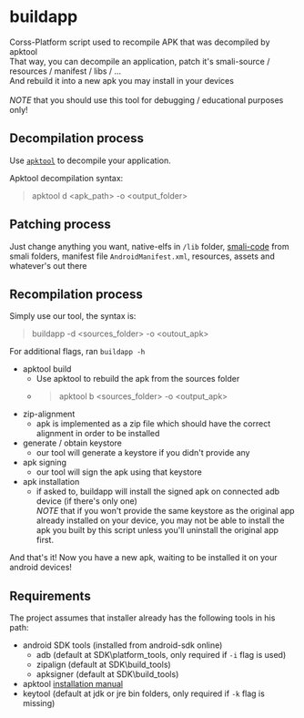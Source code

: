 # buildapp
Corss-Platform script used to recompile APK that was decompiled by apktool <br/>
That way, you can decompile an application, patch it's smali-source / resources / manifest / libs / ... <br />
And rebuild it into a new apk you may install in your devices <br />
<br />
*NOTE* that you should use this tool for debugging / educational purposes only!

## Decompilation process
Use [`apktool`](https://ibotpeaches.github.io/Apktool/install/) to decompile your application.

Apktool decompilation syntax:
> apktool d <apk_path> -o <output_folder>

## Patching process
Just change anything you want, native-elfs in `/lib` folder, [smali-code](https://source.android.com/docs/core/runtime/dalvik-bytecode) from smali folders, manifest file `AndroidManifest.xml`, resources, assets and whatever's out there

## Recompilation process
Simply use our tool, the syntax is:
> buildapp -d <sources_folder> -o <outout_apk>

For additional flags, ran `buildapp -h` <br/>

- apktool build
    - Use apktool to rebuild the apk from the sources folder
    - > apktool b <sources_folder> -o <output_apk>
- zip-alignment
    - apk is implemented as a zip file which should have the correct alignment in order to be installed
- generate / obtain keystore
    - our tool will generate a keystore if you didn't provide any
- apk signing
    - our tool will sign the apk using that keystore
- apk installation
    - if asked to, buildapp will install the signed apk on connected adb device (if there's only one) <br/>
    *NOTE* that if you won't provide the same keystore as the original app already installed on your device, you may not be able to install the apk you built by this script unless you'll uninstall the original app first.

And that's it! Now you have a new apk, waiting to be installed it on your android devices!

## Requirements
The project assumes that installer already has the following tools in his path:
- android SDK tools (installed from android-sdk online)
    - adb (default at SDK\platform_tools, only required if `-i` flag is used)
    - zipalign (default at SDK\build_tools)
    - apksigner (default at SDK\build_tools)
- apktool [installation manual](https://ibotpeaches.github.io/Apktool/install/)
- keytool (default at jdk or jre bin folders, only required if `-k` flag is missing)
